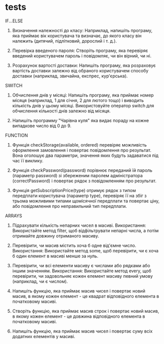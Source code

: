 # tests

IF...ELSE

1. Визначення належності до класу: Наприклад, напишіть програму,
яка приймає вік користувача та визначає, до якого класу він належить
 (дитячий, підлітковий, дорослий і т. д.). 
 
2. Перевірка введеного пароля: Створіть програму, яка перевіряє
введений користувачем пароль і повідомляє, чи він вірний, чи ні. 

3. Розрахунок вартості доставки: Напишіть програму, яка розраховує
вартість доставки залежно від обраного користувачем способу доставки
(наприклад, звичайна, експрес, кур'єрська). 

SWITCH

1. Обчислення днів у місяці: Напишіть програму, яка приймає номер
місяця (наприклад, 1 для січня, 2 для лютого тощо) і виводить
кількість днів у цьому місяці. Використовуйте оператор switch для
обчислення кількості днів залежно від місяця.

2. Напишіть программу "Чарівна куля" яка видає пораду на кожне випадкове
число від 0 до 9.

FUNCTION 

1. Функція checkStorage(available, ordered) перевіряє можливість оформлення
замовлення і повертає повідомлення про результат. Вона оголошує два
параметри, значення яких будуть задаватися під час її виклику.

2. Функція checkPassword(password) порівнює переданий їй пароль (параметр
password) зі збереженим паролем адміністратора (correctPassword) і
повертає рядок з повідомленням про результат.

3. Функція getSubscriptionPrice(type) отримує рядок з типом передплати
користувача (параметр type), перевіряє її на збіг з трьома можливими
типами щомісячної передплати та повертає ціну, або повідомлення про
неправильний тип передплати.

ARRAYS

1. Підрахувати кількість непарних чисел в масиві.
Використання: Використайте метод filter, щоб відфільтрувати непарні
числа, а потім отримайте довжину отриманого масиву.

2. Перевірити, чи масив містить хоча б одне від'ємне число.
Використання: Використайте метод some, щоб перевірити, чи є хоча
б один елемент в масиві менше за нуль.

3. Перевірити, чи всі елементи масиву є числами або рядками або іншим значенням.
Використання: Використайте метод every, щоб перевірити, чи
задовольняє кожен елемент масиву певний умову (наприклад, чи є числом).

4. Напишіть функцію, яка приймає масив чисел і повертає новий масив, в якому
кожен елемент - це квадрат відповідного елемента в початковому масиві.

5. Створіть функцію, яка приймає масив строк і повертає новий масив,
в якому кожен елемент - це довжина відповідного елемента в початковому масиві.

6. Напишіть функцію, яка приймає масив чисел і повертає суму всіх додатних
елементів у масиві.